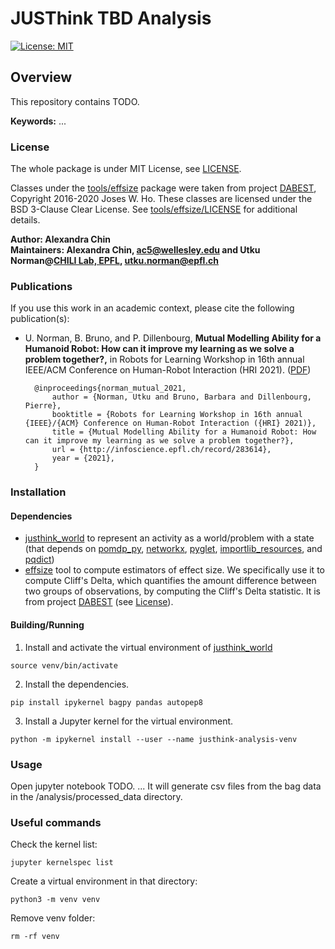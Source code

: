 # JUSThink TBD Analysis

[![License: MIT](https://img.shields.io/badge/License-MIT-yellow.svg)](https://opensource.org/licenses/MIT)


## Overview

This repository contains TODO.

**Keywords:** ...


### License <a name="license"></a>

The whole package is under MIT License, see [LICENSE](LICENSE).

Classes under the [tools/effsize](tools/effsize) package were taken from project [DABEST](https://acclab.github.io/DABEST-python-docs/index.html), Copyright 2016-2020 Joses W. Ho. These classes are licensed under the BSD 3-Clause Clear License. See [tools/effsize/LICENSE](tools/effsize/LICENSE) for additional details.


**Author: Alexandra Chin<br />**
**Maintainers: Alexandra Chin, ac5@wellesley.edu and Utku Norman@[CHILI Lab, EPFL](https://www.epfl.ch/labs/chili/), utku.norman@epfl.ch**

### Publications

If you use this work in an academic context, please cite the following publication(s):

* U. Norman, B. Bruno, and P. Dillenbourg, **Mutual Modelling Ability for a Humanoid Robot: How can it improve my learning as we solve a problem together?,** in Robots for Learning Workshop in 16th annual IEEE/ACM Conference on Human-Robot Interaction (HRI 2021). ([PDF](http://infoscience.epfl.ch/record/283614))

        @inproceedings{norman_mutual_2021,
        	author = {Norman, Utku and Bruno, Barbara and Dillenbourg, Pierre},
        	booktitle = {Robots for Learning Workshop in 16th annual {IEEE}/{ACM} Conference on Human-Robot Interaction ({HRI} 2021)},
        	title = {Mutual Modelling Ability for a Humanoid Robot: How can it improve my learning as we solve a problem together?},
        	url = {http://infoscience.epfl.ch/record/283614},
        	year = {2021},
        }

### Installation

#### Dependencies
* [justhink_world](https://github.com/utku-norman/justhink_world) to represent an activity as a world/problem with a state (that depends on [pomdp_py](https://h2r.github.io/pomdp-py/html/), [networkx](https://networkx.org/), [pyglet](https://pyglet.readthedocs.io/en/latest/), [importlib_resources](https://importlib-resources.readthedocs.io/en/latest/), and [pqdict](https://pypi.org/project/pqdict/))
* [effsize](tools/effsize) tool to compute estimators of effect size.
We specifically use it to compute Cliff's Delta, which quantifies the amount difference between two groups of observations, by computing the Cliff's Delta statistic. It is from project [DABEST](https://acclab.github.io/DABEST-python-docs/index.html) (see [License](#license)).

#### Building/Running

1) Install and activate the virtual environment of [justhink_world]
```
source venv/bin/activate
```

2) Install the dependencies.
```
pip install ipykernel bagpy pandas autopep8
```

3) Install a Jupyter kernel for the virtual environment.
```
python -m ipykernel install --user --name justhink-analysis-venv
```

### Usage

Open jupyter notebook TODO. 
... It will generate csv files from the bag data in the /analysis/processed_data directory.


### Useful commands

Check the kernel list:
```
jupyter kernelspec list
```

Create a virtual environment in that directory:
```
python3 -m venv venv
```


Remove venv folder:
```
rm -rf venv
```



[ROS]: http://www.ros.org
[justhink_world]: https://github.com/utku-norman/justhink_world
[justhink_app]: https://github.com/utku-norman/justhink_app
[justhink_robot]: https://github.com/utku-norman/justhink_robot
[justhink_msgs]: https://github.com/utku-norman/justhink_msgs
